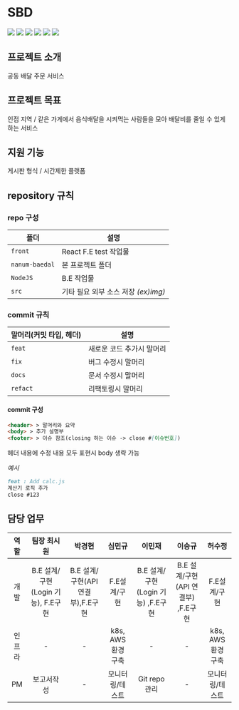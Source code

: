 # SBD
<div class="stack">
<a href="#"><img src="https://img.shields.io/badge/React-61DAFB?style=for-the-badge&logo=react&logoColor=white"></a>
<a href="#"><img src="https://img.shields.io/badge/JavaScript-F7DF1E?style=for-the-badge&logo=JavaScript&logoColor=white"></a>
<a href="#"><img src="https://img.shields.io/badge/NodeJS-339933?style=for-the-badge&logo=Node.js&logoColor=white"></a>
<a href="#"><img src="https://img.shields.io/badge/Amazon EC2-FF9900?style=for-the-badge&logo=AmazonEC2&logoColor=white"></a>
<a href="#"><img src="https://img.shields.io/badge/k8s-326CE5?style=for-the-badge&logo=kubernetes&logoColor=white"></a>
<a href="#"><img src="https://img.shields.io/badge/mariadb-003545?style=for-the-badge&logo=mariadb&logoColor=white"></a>
</div>


## **프로젝트 소개**

공동 배달 주문 서비스

## **프로젝트 목표**

인접 지역 / 같은 가게에서 음식배달을 시켜먹는 사람들을 모아 배달비를 줄일 수 있게 하는 서비스

## **지원 기능**

게시판 형식 / 시간제한 플랫폼


## **repository 규칙**

### **repo 구성**
|폴더|설명|
|-|-|
`front`|  React F.E test 작업물
`nanum-baedal`| 본 프로젝트 폴더
`NodeJS`|  B.E 작업물
`src`|  기타 필요 외부 소스 저장 _(ex)img)_

### **commit 규칙**

|말머리(커밋 타입, 헤더)|설명|
|-|-|
`feat`|  새로운 코드 추가시 말머리
`fix`|  버그 수정시 말머리
`docs`|  문서 수정시 말머리
`refact`| 리팩토링시 말머리

#### **commit 구성**
```markdown
<header> > 말머리와 요약
<body> > 추가 설명부
<footer> > 이슈 참조(closing 하는 이슈 -> close #[이슈번호])
```

헤더 내용에 수정 내용 모두 표현시 body 생략 가능

_예시_
```markdown
feat : Add calc.js              
계산기 로직 추가 
close #123
```

## **담당 업무**

|역할|팀장 최시원 | 박경현 | 심민규 | 이민재 | 이승규 | 허수정
|:-:|:-:|:-:|:-:|:-:|:-:|:-:|
|개발|B.E 설계/구현(Login 기능), F.E구현|B.E 설계/구현(API연결부),F.E구현 | F.E설계/구현 | B.E 설계/구현(Login 기능) ,F.E구현 | B.E 설계/구현(API 연결부) ,F.E구현 | F.E설계/구현
|인프라|-|-|k8s, AWS 환경 구축|-|-|k8s, AWS 환경 구축
|PM|보고서작성|-|모니터링/테스트|Git repo 관리|-|모니터링/테스트
